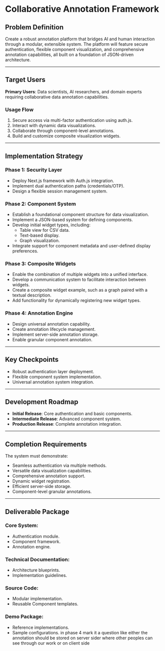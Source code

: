 # **Collaborative Annotation Framework**

## **Problem Definition**
Create a robust annotation platform that bridges AI and human interaction through a modular, extensible system. The platform will feature secure authentication, flexible component visualization, and comprehensive annotation capabilities, all built on a foundation of JSON-driven architecture.

---

## **Target Users**
**Primary Users**: Data scientists, AI researchers, and domain experts requiring collaborative data annotation capabilities.

### **Usage Flow**
1. Secure access via multi-factor authentication using auth.js.
2. Interact with dynamic data visualizations.
3. Collaborate through component-level annotations.
4. Build and customize composite visualization widgets.

---

## **Implementation Strategy**

### **Phase 1: Security Layer**
- Deploy Next.js framework with Auth.js integration.
- Implement dual authentication paths (credentials/OTP).
- Design a flexible session management system.

### **Phase 2: Component System**
- Establish a foundational component structure for data visualization.
- Implement a JSON-based system for defining components.
- Develop initial widget types, including:
  - Table view for CSV data.
  - Text-based display.
  - Graph visualization.
- Integrate support for component metadata and user-defined display preferences.

### **Phase 3: Composite Widgets**
- Enable the combination of multiple widgets into a unified interface.
- Develop a communication system to facilitate interaction between widgets.
- Create a composite widget example, such as a graph paired with a textual description.
- Add functionality for dynamically registering new widget types.

### **Phase 4: Annotation Engine**
- Design universal annotation capability.
- Create annotation lifecycle management.
- Implement server-side annotation storage.
- Enable granular component annotation.

---

## **Key Checkpoints**
- Robust authentication layer deployment.
- Flexible component system implementation.
- Universal annotation system integration.

---

## **Development Roadmap**
- **Initial Release**: Core authentication and basic components.
- **Intermediate Release**: Advanced component system.
- **Production Release**: Complete annotation integration.

---

## **Completion Requirements**
The system must demonstrate:
- Seamless authentication via multiple methods.
- Versatile data visualization capabilities.
- Comprehensive annotation support.
- Dynamic widget registration.
- Efficient server-side storage.
- Component-level granular annotations.

---

## **Deliverable Package**

### **Core System**:
- Authentication module.
- Component framework.
- Annotation engine.

### **Technical Documentation**:
- Architecture blueprints.
- Implementation guidelines.

### **Source Code**:
- Modular implementation.
- Reusable Component templates.

### **Demo Package**:
- Reference implementations.
- Sample configurations.
  in phase 4 mark it a question like  either the annotation should be stored on server sider where other peoples can see through our work or on client side 